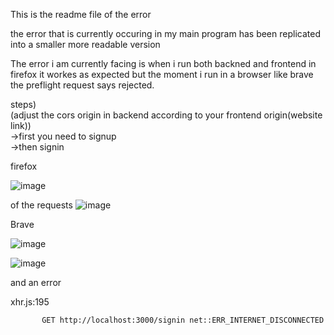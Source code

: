 This is the readme file of the error

the error that is currently occuring in my main program has been replicated into a smaller more readable version

The error i am currently facing is when i run both backned and frontend in firefox it workes as expected but the moment i run in a browser like brave the preflight request says rejected.

steps)
<br>
(adjust the cors origin in backend according to your frontend origin(website link))
<br>
->first you need to signup
<br>
->then signin

firefox

![image](https://github.com/user-attachments/assets/e5b80297-76bf-4aad-a13a-0606ebf94907)

of the requests
![image](https://github.com/user-attachments/assets/e362911e-dbea-4696-9dd5-324709716a7c)

Brave

![image](https://github.com/user-attachments/assets/f3e760e6-7243-4474-8abb-b17559753a38)

![image](https://github.com/user-attachments/assets/dd1436de-b9b1-459e-8e28-c63ffc935daa)

and an error 

xhr.js:195 
            
            
           GET http://localhost:3000/signin net::ERR_INTERNET_DISCONNECTED



